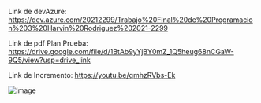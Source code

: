 Link de devAzure: https://dev.azure.com/20212299/Trabajo%20Final%20de%20Programacion%203%20Harvin%20Rodriguez%202021-2299

Link de pdf Plan Prueba: https://drive.google.com/file/d/1BtAb9yYjBY0mZ_1Q5heug68nCGaW-9Q5/view?usp=drive_link

Link de Incremento: https://youtu.be/qmhzRVbs-Ek


![image](https://github.com/user-attachments/assets/42b56f3d-637f-4314-bc3d-4bfcae47bee7)
